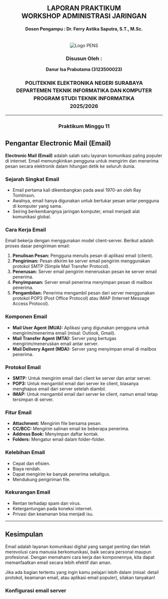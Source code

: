 <div align="center">
  <h2 style="text-align: center;font-weight: bold">LAPORAN PRAKTIKUM <br/> WORKSHOP ADMINISTRASI JARINGAN</br></h2>
  <h4 style="text-align: center;">Dosen Pengampu : Dr. Ferry Astika Saputra, S.T., M.Sc.</h4>
</div>
<br />
<div align="center">
  <img src="https://upload.wikimedia.org/wikipedia/id/4/44/Logo_PENS.png" alt="Logo PENS">
  <h3 style="text-align: center;">Disusun Oleh : </h3>
  <p style="text-align: center;">
    <strong>Danur Isa Prabutama (3123500023)</strong><br>
  </p>

<h3 style="text-align: center;line-height: 1.5; text-transform: uppercase">Politeknik Elektronika Negeri Surabaya<br>Departemen Teknik Informatika Dan Komputer<br>Program Studi Teknik Informatika<br>2025/2026</h3>
  <hr>
</div>

<h3 style="text-align: center;line-height: 1.5">Praktikum Minggu 11</h3>


## Pengantar Electronic Mail (Email)

**Electronic Mail (Email)** adalah salah satu layanan komunikasi paling populer di internet. Email memungkinkan pengguna untuk mengirim dan menerima pesan secara elektronik dalam hitungan detik ke seluruh dunia.

### Sejarah Singkat Email

- Email pertama kali dikembangkan pada awal 1970-an oleh Ray Tomlinson.
- Awalnya, email hanya digunakan untuk bertukar pesan antar pengguna di komputer yang sama.
- Seiring berkembangnya jaringan komputer, email menjadi alat komunikasi global.


### Cara Kerja Email

Email bekerja dengan menggunakan model client-server. Berikut adalah proses dasar pengiriman email:

1. **Penulisan Pesan:** Pengguna menulis pesan di aplikasi email (client).
2. **Pengiriman:** Pesan dikirim ke server email pengirim menggunakan protokol SMTP (Simple Mail Transfer Protocol).
3. **Penerusan:** Server email pengirim meneruskan pesan ke server email penerima.
4. **Penyimpanan:** Server email penerima menyimpan pesan di mailbox penerima.
5. **Pengambilan:** Penerima mengambil pesan dari server menggunakan protokol POP3 (Post Office Protocol) atau IMAP (Internet Message Access Protocol).

### Komponen Email

- **Mail User Agent (MUA):** Aplikasi yang digunakan pengguna untuk mengirim/menerima email (misal: Outlook, Gmail).
- **Mail Transfer Agent (MTA):** Server yang bertugas mengirim/meneruskan email antar server.
- **Mail Delivery Agent (MDA):** Server yang menyimpan email di mailbox penerima.


### Protokol Email

- **SMTP:** Untuk mengirim email dari client ke server dan antar server.
- **POP3:** Untuk mengambil email dari server ke client, biasanya menghapus email dari server setelah diambil.
- **IMAP:** Untuk mengambil email dari server ke client, namun email tetap tersimpan di server.


### Fitur Email

- **Attachment:** Mengirim file bersama pesan.
- **CC/BCC:** Mengirim salinan email ke beberapa penerima.
- **Address Book:** Menyimpan daftar kontak.
- **Folders:** Mengatur email dalam folder-folder.


### Kelebihan Email

- Cepat dan efisien.
- Biaya rendah.
- Dapat mengirim ke banyak penerima sekaligus.
- Mendukung pengiriman file.


### Kekurangan Email

- Rentan terhadap spam dan virus.
- Ketergantungan pada koneksi internet.
- Privasi dan keamanan bisa menjadi isu.

---

## Kesimpulan

Email adalah layanan komunikasi digital yang sangat penting dan telah merevolusi cara manusia berkomunikasi, baik secara personal maupun profesional. Dengan memahami cara kerja dan komponennya, kita dapat memanfaatkan email secara lebih efektif dan aman.

Jika ada bagian tertentu yang ingin kamu pelajari lebih dalam (misal: detail protokol, keamanan email, atau aplikasi email populer), silakan tanyakan!

### Konfigurasi email server

